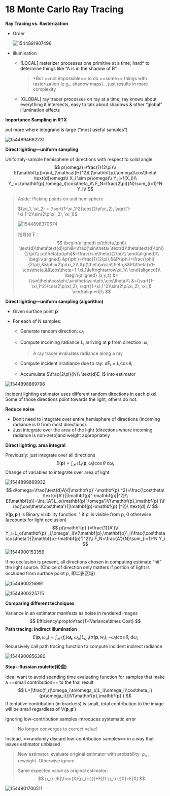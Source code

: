 # 18 Monte Carlo Ray Tracing

**Ray Tracing vs. Rasterization**

- Order

  ![1544891907496](assets/1544891907496,jpg)

- illumination

  - [LOCAL] rasterizer processes one primitive at a time; hard* to determine things like “A is in the shadow of B”

    > \*But ==not impossible== to do ==some== things with rasterization (e.g., shadow maps)… just results in more complexity 

  - [GLOBAL] ray tracer processes on ray at a time; ray knows about everything it intersects, easy to talk about shadows & other “global” illumination effects 

**Importance Sampling in RTX**

put more where integrand is large (“most useful samples”) 

![1544894682231](assets/1544894682231,jpg)

**Direct lighting—uniform sampling**

Uniformly-sample hemisphere of directions with respect to solid angle 
$$
p(\omega)=\frac{1}{2\pi}\\
E(\mathbf{p})=\int_{\mathcal{H}^2}L(\mathbf{p},\omega)\cos\theta\ \text{d}\omega\\
X_i \sim p(\omega)\\
Y_i=f(X_i)\\
Y_i=L(\mathbf{p},\omega_i)\cos\theta_i\\
F_N=\frac{2\pi}{N}\sum_{i=1}^N Y_i\\
$$

> Aside: Picking points on unit hemisphere 
>
> $(\xi_1, \xi_2) = (\sqrt{1-\xi_1^2}\cos(2\pi\xi_2), \sqrt{1-\xi_1^2}\sin(2\pi\xi_2), \xi_1)$ 
>
> ![1544896370674](assets/1544896370674,jpg)
>
>  推导如下：
> $$
> \begin{aligned}
> p(\theta,\phi)\ \text{d}\theta\text{d}\phi&=\frac{\sin\theta\ \text{d}\theta\text{d}\phi}{2\pi}\\
> p(\theta)p(\phi)&=\frac{\sin\theta}{2\pi}\\
> \end{aligned}\\
> \begin{aligned}
> &p(\phi)=\frac{1}{2\pi},&&P(\phi)=\frac{\phi}{2\pi},&&\phi=2\pi\xi_2\\
> &p(\theta)=\sin\theta,&&P(\theta)=1-\cos\theta,&&\cos\theta=1-\xi_1\leftrightarrow\xi_1\\
> \end{aligned}\\
> \begin{aligned}
> (x,y,z)
> &=(\sin\theta\cos\phi,\sin\theta\sin\phi,\cos\theta)\\
> &=(\sqrt{1-\xi_1^2}\cos(2\pi\xi_2), \sqrt{1-\xi_1^2}\sin(2\pi\xi_2), \xi_1)
> \end{aligned}\\
> $$
>

**Direct lighting—uniform sampling (algorithm)**

- Given surface point $\mathbf{p}$

- For each of N samples:

  - Generate random direction: $\omega_i$

  - Compute incoming radiance $L_i$ arriving at $\mathbf{p}$ from direction: $\omega_i$

    > A ray tracer evaluates radiance along a ray 

  - Compute incident irradiance due to ray: $dE_i=L_i\cos\theta_i$

  - Accumulate $\frac{2\pi}{N}\ \text{d}E_i$ into estimator

![1544898869796](assets/1544898869796,jpg)

Incident lighting estimator uses different random directions in each pixel. Some of those directions point towards the light, others do not. 

**Reduce noise**

- Don’t need to integrate over entire hemisphere of directions (incoming radiance is 0 from most directions).
- Just integrate over the area of the light (directions where incoming radiance is non-zero)and weight appropriately 

**Direct lighting: area integral** 

Previously: just integrate over all directions 
$$
E(\mathbf{p})=\int_{\mathcal{H}^2} L_i(\mathbf{p},\omega_i)\cos\theta\ \text{d}\omega_i
$$
Change of variables to integrate over area of light 

![1544899869932](assets/1544899869932,jpg)
$$
d\omega=\frac{\text{d}A}{|\mathbf{p}'-\mathbf{p}|^2}=\frac{\cos\theta\ \text{d}A'}{|\mathbf{p}'-\mathbf{p}|^2}\\
E(\mathbf{p})=\int_{A'}L_o(\mathbf{p}',\omega')V(\mathbf{p},\mathbf{p}')\frac{\cos\theta\cos\theta'}{|\mathbf{p}-\mathbf{p}'|^2}\ \text{d} A'
$$
$V(\mathbf{p},\mathbf{p}')$ is Binary visibility function: 1 if p’ is visible from p, 0 otherwise (accounts for light occlusion) 
$$
p(\mathbf{p}')=\frac{1}{A'}\\
Y_i=L_o(\mathbf{p}'_i,\omega'_i)V(\mathbf{p},\mathbf{p}'_i)\frac{\cos\theta\cos\theta'}{|\mathbf{p}-\mathbf{p}'|^2}\\
F_N=\frac{A'}{N}\sum_{i=1}^N Y_i
$$
![1544900153356](assets/1544900153356,jpg)

If no occlusion is present, all directions chosen in computing estimate “hit” the light source.
(Choice of direction only matters if portion of light is occluded from surface point p, 即半影区域) 

![1544900216991](assets/1544900216991,jpg)

![1544900225715](assets/1544900225715,jpg)

**Comparing different techniques**

Variance in an estimator manifests as noise in rendered images 
$$
Efficiency\propto\frac{1}{Variance\times Cost}
$$
**Path tracing: indirect illumination**
$$
E(\mathbf{p},\omega_o)=\int_{\mathcal{H}^2}f_r(\mathbf{\omega_i},\omega_o)L_{o,i}(tr(\mathbf{p},w_i),-\omega_i)\cos\theta_i\ \text{d}\omega_i
$$
Recursively call path tracing function to compute incident indirect radiance 

![1544900856380](assets/1544900856380,jpg)

**Stop--Russian roulette(轮盘)**

Idea: want to avoid spending time evaluating function for samples that make a ==small contribution== to the fnal result 
$$
L=[\frac{f_r(\omega_i\to\omega_o)L_i(\omega_i)\cos\theta_i}{p(\omega_i)}]V(\mathbf{p},\mathbf{p}')
$$
If tentative contribution (in brackets) is small, total contribution to the image will be small regardless of $V(\mathbf{p},\mathbf{p}’)$

Ignoring low-contribution samples introduces systematic error 

> No longer converges to correct value! 

Instead, ==randomly discard low-contribution samples== in a way that leaves estimator unbiased 

> New estimator: evaluate original estimator with probability  $p_{rr}$, reweight. Otherwise ignore
>
> Same expected value as original estimator: 
> $$
> p_{rr}E[\frac{X}{p_{rr}}]+E[(1-p_{rr})0]=E[X]
> $$
>

![1544901700511](assets/1544901700511,jpg)

